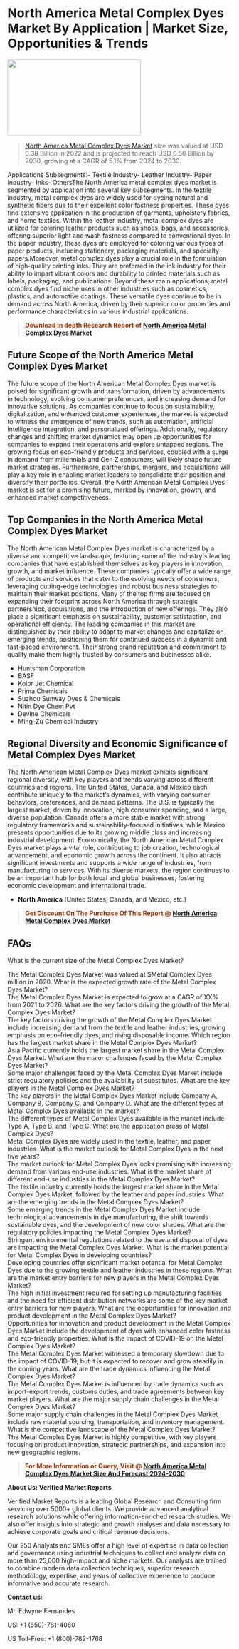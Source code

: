 <p><h1>North America Metal Complex Dyes Market By Application | Market Size, Opportunities & Trends</h1><p><img class="aligncenter size-medium wp-image-105565" src="https://ffe5etoiles.com/wp-content/uploads/2025/01/MST7-300x171.png" alt="" width="300" height="171" /></p><blockquote><p><a href="https://www.verifiedmarketreports.com/download-sample/?rid=640948&utm_source=Github-NA&utm_medium=377" target="_blank">North America Metal Complex Dyes Market</a> size was valued at USD 0.38 Billion in 2022 and is projected to reach USD 0.56 Billion by 2030, growing at a CAGR of 5.1% from 2024 to 2030.</p></blockquote>Applications Subsegments:- Textile Industry- Leather Industry- Paper Industry- Inks- OthersThe North America metal complex dyes market is segmented by application into several key subsegments. In the textile industry, metal complex dyes are widely used for dyeing natural and synthetic fibers due to their excellent color fastness properties. These dyes find extensive application in the production of garments, upholstery fabrics, and home textiles. Within the leather industry, metal complex dyes are utilized for coloring leather products such as shoes, bags, and accessories, offering superior light and wash fastness compared to conventional dyes. In the paper industry, these dyes are employed for coloring various types of paper products, including stationery, packaging materials, and specialty papers.Moreover, metal complex dyes play a crucial role in the formulation of high-quality printing inks. They are preferred in the ink industry for their ability to impart vibrant colors and durability to printed materials such as labels, packaging, and publications. Beyond these main applications, metal complex dyes find niche uses in other industries such as cosmetics, plastics, and automotive coatings. These versatile dyes continue to be in demand across North America, driven by their superior color properties and performance characteristics in various industrial applications.</p><blockquote><p><span style="color: #993300;"><strong>Download In depth Research Report of <a href="https://www.verifiedmarketreports.com/download-sample/?rid=640948&utm_source=Github-NA&utm_medium=377">North America Metal Complex Dyes Market</a></strong></span></p></blockquote><h2>Future Scope of the North America Metal Complex Dyes Market</h2><p>The future scope of the North American Metal Complex Dyes market is poised for significant growth and transformation, driven by advancements in technology, evolving consumer preferences, and increasing demand for innovative solutions. As companies continue to focus on sustainability, digitalization, and enhanced customer experiences, the market is expected to witness the emergence of new trends, such as automation, artificial intelligence integration, and personalized offerings. Additionally, regulatory changes and shifting market dynamics may open up opportunities for companies to expand their operations and explore untapped regions. The growing focus on eco-friendly products and services, coupled with a surge in demand from millennials and Gen Z consumers, will likely shape future market strategies. Furthermore, partnerships, mergers, and acquisitions will play a key role in enabling market leaders to consolidate their position and diversify their portfolios. Overall, the North American Metal Complex Dyes market is set for a promising future, marked by innovation, growth, and enhanced market competitiveness.</p><h2>Top Companies in the North America Metal Complex Dyes Market</h2><p>The North American Metal Complex Dyes market is characterized by a diverse and competitive landscape, featuring some of the industry's leading companies that have established themselves as key players in innovation, growth, and market influence. These companies typically offer a wide range of products and services that cater to the evolving needs of consumers, leveraging cutting-edge technologies and robust business strategies to maintain their market positions. Many of the top firms are focused on expanding their footprint across North America through strategic partnerships, acquisitions, and the introduction of new offerings. They also place a significant emphasis on sustainability, customer satisfaction, and operational efficiency. The leading companies in this market are distinguished by their ability to adapt to market changes and capitalize on emerging trends, positioning them for continued success in a dynamic and fast-paced environment. Their strong brand reputation and commitment to quality make them highly trusted by consumers and businesses alike.</p><p><ul><li>Huntsman Corporation </li><li> BASF </li><li> Kolor Jet Chemical </li><li> Prima Chemicals </li><li> Suzhou Sunway Dyes & Chemicals </li><li> Nitin Dye Chem Pvt </li><li> Devine Chemicals </li><li> Ming-Zu Chemical Industry</li></ul></p><h2>Regional Diversity and Economic Significance of Metal Complex Dyes Market</h2><p>The North American Metal Complex Dyes market exhibits significant regional diversity, with key players and trends varying across different countries and regions. The United States, Canada, and Mexico each contribute uniquely to the market’s dynamics, with varying consumer behaviors, preferences, and demand patterns. The U.S. is typically the largest market, driven by innovation, high consumer spending, and a large, diverse population. Canada offers a more stable market with strong regulatory frameworks and sustainability-focused initiatives, while Mexico presents opportunities due to its growing middle class and increasing industrial development. Economically, the North American Metal Complex Dyes market plays a vital role, contributing to job creation, technological advancement, and economic growth across the continent. It also attracts significant investments and supports a wide range of industries, from manufacturing to services. With its diverse markets, the region continues to be an important hub for both local and global businesses, fostering economic development and international trade.</p><ul> <li><strong>North America</strong> (United States, Canada, and Mexico, etc.)</li></ul><blockquote><p><span style="color: #993300;"><strong>Get Discount On The Purchase Of This Report @ <a href="https://www.verifiedmarketreports.com/ask-for-discount/?rid=640948&utm_source=Github-NA&utm_medium=377">North America Metal Complex Dyes Market</a></strong></span></p></blockquote><h2>FAQs</h2><p><FAQ> <Question>What is the current size of the Metal Complex Dyes Market?</div><div></Question> <Answer>The Metal Complex Dyes Market was valued at $Metal Complex Dyes million in 2020.</Answer></FAQ><FAQ> <Question>What is the expected growth rate of the Metal Complex Dyes Market?</div><div></Question> <Answer>The Metal Complex Dyes Market is expected to grow at a CAGR of XX% from 2021 to 2026.</Answer></FAQ><FAQ> <Question>What are the key factors driving the growth of the Metal Complex Dyes Market?</div><div></Question> <Answer>The key factors driving the growth of the Metal Complex Dyes Market include increasing demand from the textile and leather industries, growing emphasis on eco-friendly dyes, and rising disposable income.</Answer></FAQ><FAQ> <Question>Which region has the largest market share in the Metal Complex Dyes Market?</div><div></Question> <Answer>Asia Pacific currently holds the largest market share in the Metal Complex Dyes Market.</Answer></FAQ><FAQ> <Question>What are the major challenges faced by the Metal Complex Dyes Market?</div><div></Question> <Answer>Some major challenges faced by the Metal Complex Dyes Market include strict regulatory policies and the availability of substitutes.</Answer></FAQ><FAQ> <Question>What are the key players in the Metal Complex Dyes Market?</div><div></Question> <Answer>The key players in the Metal Complex Dyes Market include Company A, Company B, Company C, and Company D.</Answer></FAQ><FAQ> <Question>What are the different types of Metal Complex Dyes available in the market?</div><div></Question> <Answer>The different types of Metal Complex Dyes available in the market include Type A, Type B, and Type C.</Answer></FAQ><FAQ> <Question>What are the application areas of Metal Complex Dyes?</div><div></Question> <Answer>Metal Complex Dyes are widely used in the textile, leather, and paper industries.</Answer></FAQ><FAQ> <Question>What is the market outlook for Metal Complex Dyes in the next five years?</div><div></Question> <Answer>The market outlook for Metal Complex Dyes looks promising with increasing demand from various end-use industries.</Answer></FAQ><FAQ> <Question>What is the market share of different end-use industries in the Metal Complex Dyes Market?</div><div></Question> <Answer>The textile industry currently holds the largest market share in the Metal Complex Dyes Market, followed by the leather and paper industries.</Answer></FAQ><FAQ> <Question>What are the emerging trends in the Metal Complex Dyes Market?</div><div></Question> <Answer>Some emerging trends in the Metal Complex Dyes Market include technological advancements in dye manufacturing, the shift towards sustainable dyes, and the development of new color shades.</Answer></FAQ><FAQ> <Question>What are the regulatory policies impacting the Metal Complex Dyes Market?</div><div></Question> <Answer>Stringent environmental regulations related to the use and disposal of dyes are impacting the Metal Complex Dyes Market.</Answer></FAQ><FAQ> <Question>What is the market potential for Metal Complex Dyes in developing countries?</div><div></Question> <Answer>Developing countries offer significant market potential for Metal Complex Dyes due to the growing textile and leather industries in these regions.</Answer></FAQ><FAQ> <Question>What are the market entry barriers for new players in the Metal Complex Dyes Market?</div><div></Question> <Answer>The high initial investment required for setting up manufacturing facilities and the need for efficient distribution networks are some of the key market entry barriers for new players.</Answer></FAQ><FAQ> <Question>What are the opportunities for innovation and product development in the Metal Complex Dyes Market?</div><div></Question> <Answer>Opportunities for innovation and product development in the Metal Complex Dyes Market include the development of dyes with enhanced color fastness and eco-friendly properties.</Answer></FAQ><FAQ> <Question>What is the impact of COVID-19 on the Metal Complex Dyes Market?</div><div></Question> <Answer>The Metal Complex Dyes Market witnessed a temporary slowdown due to the impact of COVID-19, but it is expected to recover and grow steadily in the coming years.</Answer></FAQ><FAQ> <Question>What are the trade dynamics influencing the Metal Complex Dyes Market?</div><div></Question> <Answer>The Metal Complex Dyes Market is influenced by trade dynamics such as import-export trends, customs duties, and trade agreements between key market players.</Answer></FAQ><FAQ> <Question>What are the major supply chain challenges in the Metal Complex Dyes Market?</div><div></Question> <Answer>Some major supply chain challenges in the Metal Complex Dyes Market include raw material sourcing, transportation, and inventory management.</Answer></FAQ><FAQ> <Question>What is the competitive landscape of the Metal Complex Dyes Market?</div><div></Question> <Answer>The Metal Complex Dyes Market is highly competitive, with key players focusing on product innovation, strategic partnerships, and expansion into new geographic regions.</Answer></FAQ></p><blockquote><p><span style="color: #993300;"><strong>For More Information or Query, Visit @ <a href="https://www.verifiedmarketreports.com/product/metal-complex-dyes-market/">North America Metal Complex Dyes Market Size And Forecast 2024-2030</a></strong></span></p></blockquote><p><strong>About Us: Verified Market Reports</strong></p><p>Verified Market Reports is a leading Global Research and Consulting firm servicing over 5000+ global clients. We provide advanced analytical research solutions while offering information-enriched research studies. We also offer insights into strategic and growth analyses and data necessary to achieve corporate goals and critical revenue decisions.</p><p>Our 250 Analysts and SMEs offer a high level of expertise in data collection and governance using industrial techniques to collect and analyze data on more than 25,000 high-impact and niche markets. Our analysts are trained to combine modern data collection techniques, superior research methodology, expertise, and years of collective experience to produce informative and accurate research.</p><p><strong>Contact us:</strong></p><p>Mr. Edwyne Fernandes</p><p>US: +1 (650)-781-4080</p><p>US Toll-Free: +1 (800)-782-1768</p>
